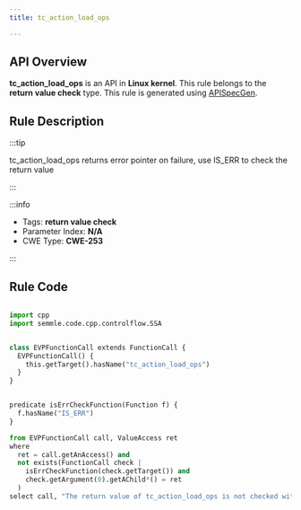 ```yaml
---
title: tc_action_load_ops

---
```



## API Overview
**tc_action_load_ops** is an API in **Linux kernel**. This rule belongs to the **return value check** type. This rule is generated using [APISpecGen](../../tools/APISpecGen).
## Rule Description

:::tip

tc_action_load_ops returns error pointer on failure, use IS_ERR to check the return value

:::

:::info

- Tags: **return value check**
- Parameter Index: **N/A**
- CWE Type: **CWE-253**

:::

## Rule Code
```python

import cpp
import semmle.code.cpp.controlflow.SSA


class EVPFunctionCall extends FunctionCall {
  EVPFunctionCall() {
    this.getTarget().hasName("tc_action_load_ops")
  }
}


predicate isErrCheckFunction(Function f) {
  f.hasName("IS_ERR") 
}

from EVPFunctionCall call, ValueAccess ret
where
  ret = call.getAnAccess() and
  not exists(FunctionCall check |
    isErrCheckFunction(check.getTarget()) and
    check.getArgument(0).getAChild*() = ret
  )
select call, "The return value of tc_action_load_ops is not checked with IS_ERR."
    
```